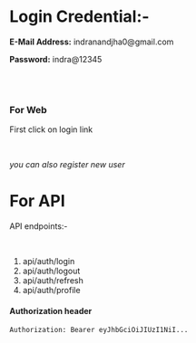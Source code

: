<h1>Login Credential:-</h1>
<p><b>E-Mail Address:</b> indranandjha0@gmail.com</p>
<p><b>Password:</b> indra@12345</p>
</br></br>


<h3>For Web</h3>
<p>First click on login link</p>
</br>
<p><i>you can also register new user</i></p>


<h1>For API</h1>
<p>API endpoints:-</p>
</br>

<ol>
  <li>api/auth/login</li>
  <li>api/auth/logout</li>
  <li>api/auth/refresh</li>
  <li>api/auth/profile</li>
</ol>
<h4>Authorization header</h4>
<code>Authorization: Bearer eyJhbGciOiJIUzI1NiI...</code>
